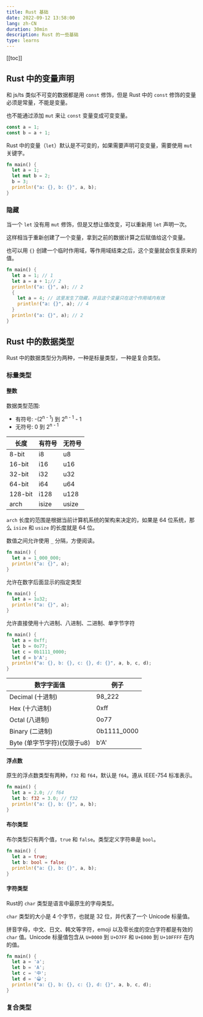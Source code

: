 ```yaml
---
title: Rust 基础
date: 2022-09-12 13:58:00
lang: zh-CN
duration: 30min
description: Rust 的一些基础
type: learns
---
```


[[toc]]

## Rust 中的变量声明

和 js/ts 类似不可变的数据都是用 `const` 修饰，但是 Rust 中的 `const` 修饰的变量必须是常量，不能是变量。

也不能通过添加 `mut` 来让 `const` 变量变成可变变量。

```rust
const a = 1;
const b = a + 1;
```

Rust 中的变量（`let`）默认是不可变的，如果需要声明可变变量，需要使用 `mut` 关键字。

```rust
fn main() {
  let a = 1;
  let mut b = 2;
  b = 3;
  println!("a: {}, b: {}", a, b);
}
```
### 隐藏

当一个 `let` 没有用 `mut` 修饰，但是又想让值改变，可以重新用 `let` 声明一次。

这样相当于重新创建了一个变量，拿到之前的数据计算之后赋值给这个变量。

也可以用 `{}` 创建一个临时作用域，等作用域结束之后，这个变量就会恢复原来的值。

```rust
fn main() {
  let a = 1; // 1
  let a = a + 1;// 2
  println!("a: {}", a); // 2
  {
    let a = 4; // 这里发生了隐藏，并且这个变量只在这个作用域内有效
    println!("a: {}", a); // 4
  }
  println!("a: {}", a); // 2
}
```

## Rust 中的数据类型

Rust 中的数据类型分为两种，一种是标量类型，一种是复合类型。

### 标量类型

#### 整数

数据类型范围:
- 有符号: -(2<sup>n - 1</sup>) 到 2<sup>n - 1</sup> - 1
- 无符号: 0 到 2<sup>n - 1</sup>

|长度|有符号|无符号|
|--|--|--|
|8-bit|i8|u8|
|16-bit|i16|u16|
|32-bit|i32|u32|
|64-bit|i64|u64|
|128-bit|i128|u128|
|arch|isize|usize|

`arch` 长度的范围是根据当前计算机系统的架构来决定的，如果是 64 位系统，那么 `isize` 和 `usize` 的长度就是 64 位。

数值之间允许使用 `_` 分隔，方便阅读。

```rust
fn main() {
  let a = 1_000_000;
  println!("a: {}", a);
}
```

允许在数字后面显示的指定类型

```rust
fn main() {
  let a = 1u32;
  println!("a: {}", a);
}
```

允许直接使用十六进制、八进制、二进制、单字节字符

```rust
fn main() {
  let a = 0xff;
  let b = 0o77;
  let c = 0b1111_0000;
  let d = b'A';
  println!("a: {}, b: {}, c: {}, d: {}", a, b, c, d);
}

```
|数字字面值|例子|
|--|--|
|Decimal (十进制)|98_222|
|Hex (十六进制)|0xff|
|Octal (八进制)|0o77|
|Binary (二进制)|0b1111_0000|
|Byte (单字节字符)(仅限于u8)|b'A'|

#### 浮点数

原生的浮点数类型有两种，`f32` 和 `f64`，默认是 `f64`。遵从 IEEE-754 标准表示。

```rust
fn main() {
  let a = 2.0; // f64
  let b: f32 = 3.0; // f32
  println!("a: {}, b: {}", a, b);
}
```

#### 布尔类型

布尔类型只有两个值，`true` 和 `false`。类型定义字符串是 `bool`。

```rust
fn main() {
  let a = true;
  let b: bool = false;
  println!("a: {}, b: {}", a, b);
}
```

#### 字符类型
Rust的 `char` 类型是语言中最原生的字母类型。

`char` 类型的大小是 4 个字节，也就是 32 位，并代表了一个 Unicode 标量值。

拼音字母，中文、日文、韩文等字符，emoji 以及零长度的空白字符都是有效的 `char` 值。Unicode 标量值包含从 `U+0000` 到 `U+D7FF` 和 `U+E000` 到 `U+10FFFF` 在内的值。

```rust
fn main() {
  let a = 'a';
  let b = 'A';
  let c = '中';
  let d = '😀';
  println!("a: {}, b: {}, c: {}, d: {}", a, b, c, d);
}
```

### 复合类型

